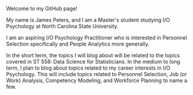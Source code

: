 Welcome to my GitHub page!

My name is James Peters, and I am a Master's student studying I/O Psychology at North Carolina State University.

I am an aspiring I/O Psychology Practitioner who is interested in Personnel Selection specifically and People Analytics more generally.

In the short term, the topics I will blog about will be related to the topics covered in ST 558: Data Science for Statisticians. In the medium to long term, I plan to blog about topics related to my career interests in I/O Psychology. This will include topics related to Personnel Selection, Job (or Work) Analysis, Competency Modeling, and Workforce Planning to name a few.
